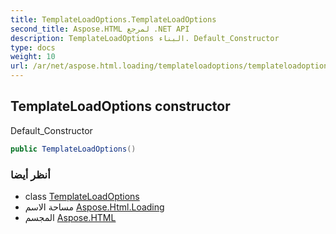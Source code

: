 ```yaml
---
title: TemplateLoadOptions.TemplateLoadOptions
second_title: Aspose.HTML لمرجع .NET API
description: TemplateLoadOptions البناء. Default_Constructor
type: docs
weight: 10
url: /ar/net/aspose.html.loading/templateloadoptions/templateloadoptions/
---
```

## TemplateLoadOptions constructor

Default_Constructor

```csharp
public TemplateLoadOptions()
```

### أنظر أيضا

* class [TemplateLoadOptions](../)
* مساحة الاسم [Aspose.Html.Loading](../../templateloadoptions/)
* المجسم [Aspose.HTML](../../../)


